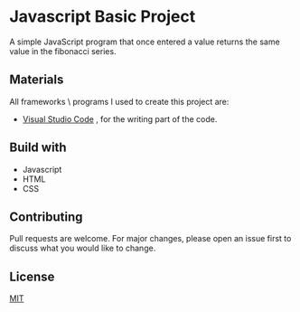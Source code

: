 # Javascript Basic Project

A simple JavaScript program that once entered a value returns the same value in the fibonacci series.

## Materials

All frameworks \ programs I used to create this project are:

- [Visual Studio Code](https://code.visualstudio.com/) , for the writing part of the code.

## Build with

- Javascript
- HTML
- CSS

## Contributing
Pull requests are welcome. For major changes, please open an issue first to discuss what you would like to change.


## License
[MIT](https://choosealicense.com/licenses/mit/)
